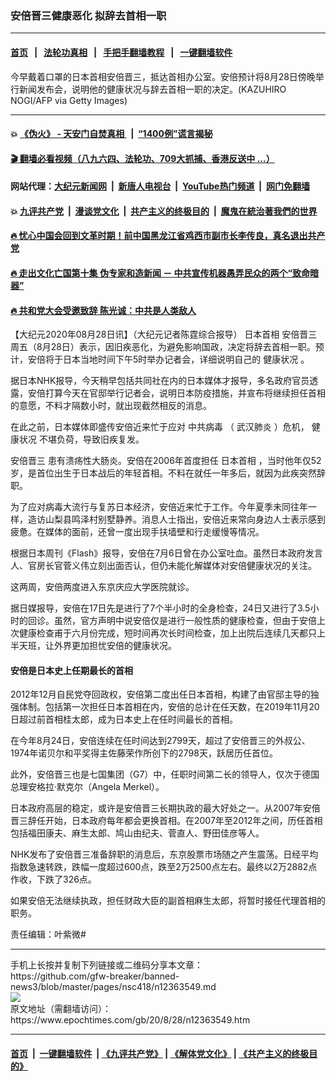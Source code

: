 ### 安倍晋三健康恶化 拟辞去首相一职
------------------------

#### [首页](https://github.com/gfw-breaker/banned-news3/blob/master/README.md) &nbsp;&nbsp;|&nbsp;&nbsp; [法轮功真相](https://github.com/begood0513/basic/blob/master/README.md)  &nbsp;&nbsp;|&nbsp;&nbsp; [手把手翻墙教程](https://github.com/gfw-breaker/guides/wiki)  &nbsp;&nbsp;|&nbsp;&nbsp; [一键翻墙软件](https://github.com/gfw-breaker/nogfw/blob/master/README.md)  



<div><img alt="" class="attachment-djy_600_400 size-djy_600_400 wp-post-image" src="https://i.epochtimes.com/assets/uploads/2020/08/GettyImages-1228231347-600x400.jpg"/>
<div class="caption">
 今早戴着口罩的日本首相安倍晋三，抵达首相办公室。安倍预计将8月28日傍晚举行新闻发布会，说明他的健康状况与辞去首相一职的决定。(KAZUHIRO NOGI/AFP via Getty Images)
</div></div><hr/>

#### 💥 [《伪火》 - 天安门自焚真相 ](http://141.164.51.119:10000/videos/blog/weihuo.html)&nbsp; |&nbsp; [“1400例”谎言揭秘  ](http://141.164.51.119:10000/videos/blog/jiexi1400.html)

#### [ 🎬  翻墙必看视频（八九六四、法轮功、709大抓捕、香港反送中 ...）](https://github.com/gfw-breaker/links/blob/master/banned.md)

#### 网站代理：[大纪元新闻网](http://167.172.10.89:10080/gb/) &nbsp;|&nbsp; [新唐人电视台](http://167.172.10.89:8808/gb/)  &nbsp;|&nbsp; [YouTube热门频道](http://158.247.203.241/youtube.html) &nbsp;|&nbsp; [网门免翻墙](http://158.247.203.241:11000/show.aspx?name=ogHome)

#### 💥 [九评共产党](http://141.164.51.119:10000/videos/res/jiuping/)&nbsp; |&nbsp; [漫谈党文化](http://141.164.51.119:10000/videos/res/mtdwh/)&nbsp; |&nbsp; [共产主义的终极目的](http://141.164.51.119:10000/videos/res/zjmd/)&nbsp; |&nbsp; [魔鬼在統治著我們的世界](http://141.164.51.119:10000/videos/res/TheSpecter/)  

#### [ 🔥  忧心中国会回到文革时期！前中国黑龙江省鸡西市副市长李传良，真名退出共产党](http://141.164.51.119:10000/videos/news/quit01.html)

#### [ 🔥  走出文化亡国第十集 伪专家和造新闻 － 中共宣传机器愚弄民众的两个“致命暗器”](http://141.164.51.119:10000/videos/news/../res/zcwhwg/index.html)

#### [ 🔥  共和党大会受邀致辞 陈光诚：中共是人类敌人](http://141.164.51.119:10000/videos/news/cgc.html)

<div><p>
 【大纪元2020年08月28日讯】（大纪元记者陈霆综合报导）
 <ok href="https://www.epochtimes.com/gb/tag/%E6%97%A5%E6%9C%AC%E9%A6%96%E7%9B%B8.html">
  日本首相
 </ok>
 <ok href="https://www.epochtimes.com/gb/tag/%E5%AE%89%E5%80%8D%E6%99%8B%E4%B8%89.html">
  安倍晋三
 </ok>
 周五（8月28日）表示，因旧疾恶化，为避免影响国政，决定将辞去首相一职。预计，安倍将于日本当地时间下午5时举办记者会，详细说明自己的
 <ok href="https://www.epochtimes.com/gb/tag/%E5%81%A5%E5%BA%B7%E7%8A%B6%E5%86%B5.html">
  健康状况
 </ok>
 。
</p>
<p>
 据日本NHK报导，今天稍早包括共同社在内的日本媒体才报导，多名政府官员透露，安倍打算今天在官邸举行记者会，说明日本防疫措施，并宣布将继续担任首相的意愿，不料才隔数小时，就出现截然相反的消息。
</p>
<p>
 在此之前，日本媒体即盛传安倍近来忙于应对
 <ok href="https://www.epochtimes.com/gb/tag/%E4%B8%AD%E5%85%B1%E7%97%85%E6%AF%92.html">
  中共病毒
 </ok>
 （
 <ok href="https://www.epochtimes.com/gb/tag/%E6%AD%A6%E6%B1%89%E8%82%BA%E7%82%8E.html">
  武汉肺炎
 </ok>
 ）危机，
 <ok href="https://www.epochtimes.com/gb/tag/%E5%81%A5%E5%BA%B7%E7%8A%B6%E5%86%B5.html">
  健康状况
 </ok>
 不堪负荷，导致旧疾复发。
</p>
<p>
 <ok href="https://www.epochtimes.com/gb/tag/%E5%AE%89%E5%80%8D%E6%99%8B%E4%B8%89.html">
  安倍晋三
 </ok>
 患有溃疡性大肠炎。安倍在2006年首度担任
 <ok href="https://www.epochtimes.com/gb/tag/%E6%97%A5%E6%9C%AC%E9%A6%96%E7%9B%B8.html">
  日本首相
 </ok>
 ，当时他年仅52岁，是首位出生于日本战后的年轻首相。不料在就任一年多后，就因为此疾突然辞职。
</p>
<p>
 为了应对病毒大流行与复苏日本经济，安倍近来忙于工作。今年夏季未同往年一样，造访山梨县鸣泽村别墅静养。消息人士指出，安倍近来常向身边人士表示感到疲惫。在媒体的面前，还曾一度出现手扶墙壁和行走缓慢等情况。
</p>
<p>
 根据日本周刊《Flash》报导，安倍在7月6日曾在办公室吐血。虽然日本政府发言人、官房长官菅义伟立刻出面否认，但仍未能化解媒体对安倍健康状况的关注。
</p>
<p>
 这两周，安倍两度进入东京庆应大学医院就诊。
</p>
<p>
 据日媒报导，安倍在17日先是进行了7个半小时的全身检查，24日又进行了3.5小时的回诊。虽然，官方声明中说安倍仅是进行一般性质的健康检查，但由于安倍上次健康检查甫于六月份完成，短时间再次长时间检查，加上出院后连续几天都只上半天班，让外界更加担忧安倍的健康状况。
</p>
<h4>
 安倍是日本史上任期最长的首相
</h4>
<p>
 2012年12月自民党夺回政权，安倍第二度出任日本首相，构建了由官邸主导的独强体制。包括第一次担任日本首相在内，安倍的总计在任天数，在2019年11月20日超过前首相桂太郎，成为日本史上在任时间最长的首相。
</p>
<p>
 在今年8月24日，安倍连续在任时间达到2799天，超过了安倍晋三的外叔公、1974年诺贝尔和平奖得主佐藤荣作所创下的2798天，跃居历任首位。
</p>
<p>
 此外，安倍晋三也是七国集团（G7）中，任职时间第二长的领导人，仅次于德国总理安格拉·默克尔（Angela Merkel）。
</p>
<p>
 日本政府高层的稳定，或许是安倍晋三长期执政的最大好处之一。从2007年安倍晋三辞任开始，日本政府每年都会更换首相。在2007年至2012年之间，历任首相包括福田康夫、麻生太郎、鸠山由纪夫、菅直人、野田佳彦等人。
</p>
<p>
 NHK发布了安倍晋三准备辞职的消息后，东京股票市场随之产生震荡。日经平均指数急速转跌，跌幅一度超过600点，跌至2万2500点左右。最终以2万2882点作收，下跌了326点。
</p>
<p>
 如果安倍无法继续执政，担任财政大臣的副首相麻生太郎，将暂时接任代理首相的职务。
</p>
<p>
 责任编辑：叶紫微#
</p>
</div>
<hr/>
手机上长按并复制下列链接或二维码分享本文章：<br/>
https://github.com/gfw-breaker/banned-news3/blob/master/pages/nsc418/n12363549.md <br/>
<a href='https://github.com/gfw-breaker/banned-news3/blob/master/pages/nsc418/n12363549.md'><img src='https://github.com/gfw-breaker/banned-news3/blob/master/pages/nsc418/n12363549.md.png'/></a> <br/>
原文地址（需翻墙访问）：https://www.epochtimes.com/gb/20/8/28/n12363549.htm


------------------------
#### [首页](https://github.com/gfw-breaker/banned-news3/blob/master/README.md) &nbsp;|&nbsp; [一键翻墙软件](https://github.com/gfw-breaker/nogfw/blob/master/README.md) &nbsp;| [《九评共产党》](https://github.com/gfw-breaker/9ping.md/blob/master/README.md#九评之一评共产党是什么) | [《解体党文化》](https://github.com/gfw-breaker/jtdwh.md/blob/master/README.md) | [《共产主义的终极目的》](https://github.com/gfw-breaker/gczydzjmd.md/blob/master/README.md)


<img src='http://gfw-breaker.win/banned-news3/pages/nsc418/n12363549.md' width='0px' height='0px'/>